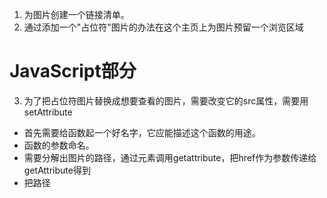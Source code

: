 1. 为图片创建一个链接清单。
2. 通过添加一个"占位符"图片的办法在这个主页上为图片预留一个浏览区域

# JavaScript部分
3. 为了把占位符图片替换成想要查看的图片，需要改变它的src属性，需要用setAttribute
- 首先需要给函数起一个好名字，它应能描述这个函数的用途。
- 函数的参数命名。
- 需要分解出图片的路径，通过元素调用getattribute，把href作为参数传递给getAttribute得到
- 把路径